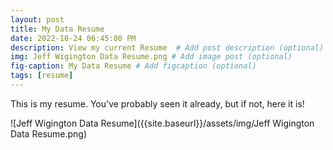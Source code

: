 ```yaml
---
layout: post
title: My Data Resume
date: 2022-10-24 06:45:00 PM
description: View my current Resume  # Add post description (optional)
img: Jeff Wigington Data Resume.png # Add image post (optional)
fig-caption: My Data Resume # Add figcaption (optional)
tags: [resume]
---
```


This is my resume. You've probably seen it already, but if not, here it is!

![Jeff Wigington Data Resume]({{site.baseurl}}/assets/img/Jeff Wigington Data Resume.png)
